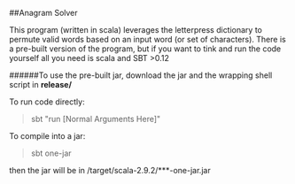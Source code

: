 ##Anagram Solver

This program (written in scala) leverages the letterpress dictionary to permute valid words based on an input word (or set of characters).
There is a pre-built version of the program, but if you want to tink and run the code yourself all you need is scala and SBT >0.12

######To use the pre-built jar, download the jar and the wrapping shell script in __release/__

To run code directly:

> sbt "run [Normal Arguments Here]"

To compile into a jar:

> sbt one-jar 

then the jar will be in /target/scala-2.9.2/***-one-jar.jar
